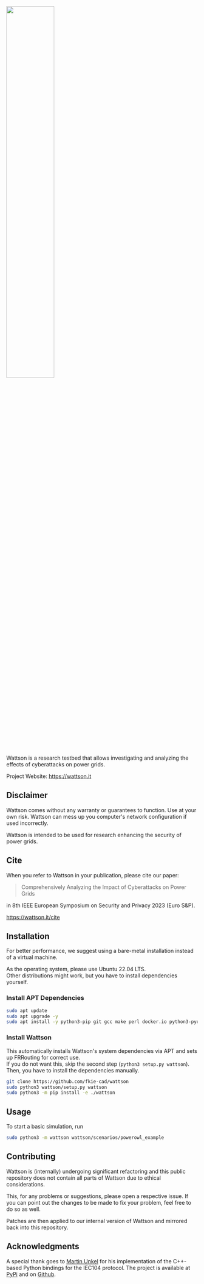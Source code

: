 <img src="https://wattson.it/img/logo/wattson-white-blue.svg" width="50%"/>

Wattson is a research testbed that allows investigating and analyzing the effects of cyberattacks on power grids.

Project Website: https://wattson.it

## Disclaimer
Wattson comes without any warranty or guarantees to function.
Use at your own risk.
Wattson can mess up you computer's network configuration if used incorrectly.

Wattson is intended to be used for research enhancing the security of power grids.

## Cite
When you refer to Wattson in your publication, please cite our paper:

> Comprehensively Analyzing the Impact of Cyberattacks on Power Grids

in 8th IEEE European Symposium on Security and Privacy 2023 (Euro S&P).

https://wattson.it/cite


## Installation
For better performance, we suggest using a bare-metal installation instead of a virtual machine.

As the operating system, please use Ubuntu 22.04 LTS.  
Other distributions might work, but you have to install dependencies yourself.

### Install APT Dependencies
```bash
sudo apt update
sudo apt upgrade -y
sudo apt install -y python3-pip git gcc make perl docker.io python3-pyqt5
```


### Install Wattson
This automatically installs Wattson's system dependencies via APT and sets up FRRouting for correct use.  
If you do not want this, skip the second step (`python3 setup.py wattson`). 
Then, you have to install the dependencies manually.

```bash
git clone https://github.com/fkie-cad/wattson
sudo python3 wattson/setup.py wattson
sudo python3 -m pip install -e ./wattson
```

## Usage
To start a basic simulation, run
```bash
sudo python3 -m wattson wattson/scenarios/powerowl_example
```

## Contributing
Wattson is (internally) undergoing significant refactoring and this public repository does not contain all parts of Wattson due to ethical considerations. 

This, for any problems or suggestions, please open a respective issue.
If you can point out the changes to be made to fix your problem, feel free to do so as well.

Patches are then applied to our internal version of Wattson and mirrored back into this repository.

## Acknowledgments
A special thank goes to [Martin Unkel](https://github.com/m-unkel) for his implementation of the C++-based Python bindings for the IEC104 protocol. The project is available at [PyPi](https://pypi.org/project/c104/) and on [Github](https://github.com/Fraunhofer-FIT-DIEN/iec104-python).
